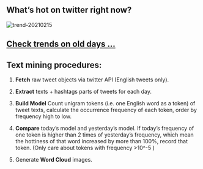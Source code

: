 ## What’s hot on twitter right now?

![trend-20210215][wordcloud]

[wordcloud]: https://raw.githubusercontent.com/xdqc/tweet-trend-everyday/master/word-cloud/trend-20210215.png?token=AF5V4P7ADR6KQBZ4CEDTNIK6AXRMU "trend-20210215"

## [Check trends on old days ...](https://github.com/xdqc/tweet-trend-everyday/tree/master/word-cloud)

## Text mining procedures:

1. **Fetch** raw tweet objects via twitter API (English tweets only).

2. **Extract** texts + hashtags parts of tweets for each day.

3. **Build Model** Count unigram tokens (i.e. one English word as a token) of tweet texts, calculate the occurrence frequency of each token, order by frequency high to low.

4. **Compare** today’s model and yesterday’s model. If today’s frequency of one token is higher than 2 times of yesterday’s frequency, which mean the hottiness of that word increased by more than 100%, record that token. (Only care about tokens with frequency >10^-5 )

5. Generate **Word Cloud** images.
